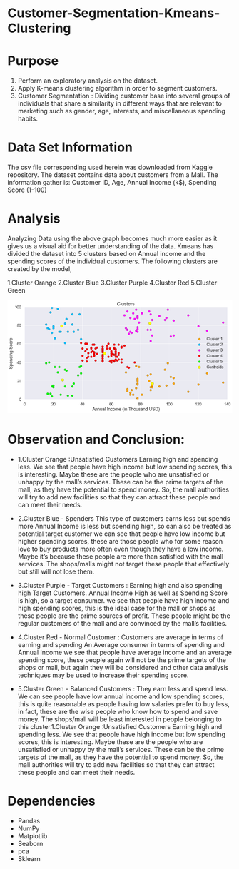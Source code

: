 # Customer-Segmentation-Kmeans-Clustering
# Purpose
1. Perform an exploratory analysis on the dataset.
2. Apply K-means clustering algorithm in order to segment customers.
3. Customer Segmentation : Dividing customer base into several groups of individuals that share a similarity in different ways that are relevant to marketing such as gender, age, interests, and miscellaneous spending habits.

# Data Set Information
The csv file corresponding used herein was downloaded from Kaggle repository. The dataset contains data about customers from a Mall. The information gather is: Customer ID, Age, Annual Income (k$), Spending Score (1-100)

# Analysis
Analyzing Data using the above graph becomes much more easier as it gives us a visual aid for better understanding of the data. Kmeans has divided the dataset into 5 clusters based on Annual income and the spending scores of the individual customers. The following clusters are created by the model,

1.Cluster Orange
2.Cluster Blue
3.Cluster Purple
4.Cluster Red
5.Cluster Green

![](https://github.com/wasimhassanshah/Wasim_Shah_Portfolio/blob/main/images/clusters.png)

# Observation and Conclusion:
- 1.Cluster Orange :Unsatisfied Customers
Earning high and spending less. We see that people have high income but low spending scores, this is interesting. Maybe these are the people who are unsatisfied or unhappy by the mall’s services. These can be the prime targets of the mall, as they have the potential to spend money. So, the mall authorities will try to add new facilities so that they can attract these people and can meet their needs.

- 2.Cluster Blue - Spenders
This type of customers earns less but spends more Annual Income is less but spending high, so can also be treated as potential target customer we can see that people have low income but higher spending scores, these are those people who for some reason love to buy products more often even though they have a low income. Maybe it’s because these people are more than satisfied with the mall services. The shops/malls might not target these people that effectively but still will not lose them.

- 3.Cluster Purple - Target Customers :
Earning high and also spending high Target Customers. Annual Income High as well as Spending Score is high, so a target consumer. we see that people have high income and high spending scores, this is the ideal case for the mall or shops as these people are the prime sources of profit. These people might be the regular customers of the mall and are convinced by the mall’s facilities.

- 4.Cluster Red - Normal Customer :
Customers are average in terms of earning and spending An Average consumer in terms of spending and Annual Income we see that people have average income and an average spending score, these people again will not be the prime targets of the shops or mall, but again they will be considered and other data analysis techniques may be used to increase their spending score.

- 5.Cluster Green - Balanced Customers :
They earn less and spend less. We can see people have low annual income and low spending scores, this is quite reasonable as people having low salaries prefer to buy less, in fact, these are the wise people who know how to spend and save money. The shops/mall will be least interested in people belonging to this cluster.1.Cluster Orange :Unsatisfied Customers
Earning high and spending less. We see that people have high income but low spending scores, this is interesting. Maybe these are the people who are unsatisfied or unhappy by the mall’s services. These can be the prime targets of the mall, as they have the potential to spend money. So, the mall authorities will try to add new facilities so that they can attract these people and can meet their needs.
 
# Dependencies
- Pandas
- NumPy
- Matplotlib
- Seaborn
- pca
- Sklearn
